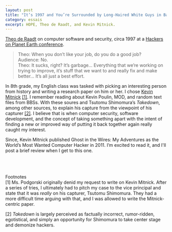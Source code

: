 ```yaml
---
layout: post
title: "It’s 1997 and You’re Surrounded by Long-Haired White Guys in Backpacks"  
category: essais
excerpt: HOPE, Theo de Raadt, and Kevin Mitnick.   
---
```


[Theo de Raadt](http://en.wikipedia.org/wiki/Theo_de_Raadt) on computer software and security, circa 1997 at a [Hackers on Planet Earth conference](http://blip.tv/2600magazine/beyond-hope-1997-cdc-and-world-domination-5799413).  


> Theo: When you don’t like your job, do you do a good job?  
> Audience: No.  
> Theo: It sucks, right? It’s garbage… Everything that we’re working on trying to improve, it’s stuff that we want to and really fix and make better... It’s all just a best effort.  

In 8th grade, my English class was tasked with picking an interesting person from history and writing a research paper on him or her. I chose [Kevin Mitnick](http://blip.tv/2600magazine/beyond-hope-1997-the-kevin-mitnick-story-5799940) [\[1\]](#fn1). I remember reading about Kevin Poulin, MOD, and random text files from BBSs. With these soures and Tsutomu Shimomura’s _Takedown_, among other sources, to explain his capture from the viewpoint of his capturer [\[2\]](#fn2). I believe that is when computer security, software development, and the concept of taking something apart with the intent of finding a new or improved way of putting it back together again really caught my interest.  

Since, Kevin Mitnick published Ghost in the Wires: My Adventures as the World’s Most Wanted Computer Hacker in 2011.  I’m excited to read it, and I'll post a brief review when I get to this one.  
<br />
<br />
<br />

Footnotes  
<a id="fn1">[1]</a> Ms. Podgorski originally denid my request to write on Kevin Mitnick. After a series of tries, I ultimately had to pitch my case to the vice principal and state that it was _really_ on his capturer, Tsutomu Shimomura. They had a more difficult time arguing with that, and I was allowed to write the Mitnick-centric paper.  

<a id="fn2">[2]</a> _Takedown_ is largely perceived as factually incorrect, rumor-ridden, egotistical, and simply an opportunity for Shimomura to take center stage and demonize hackers.  

<a href="https://plus.google.com/+VincentBarr0?rel=author"></a>
